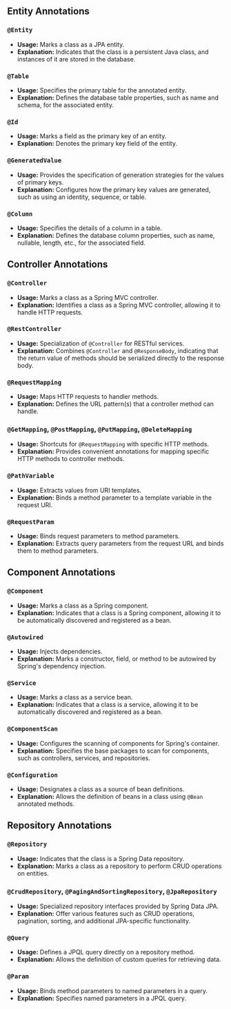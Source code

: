 ## Entity Annotations

### `@Entity`
- **Usage:** Marks a class as a JPA entity.
- **Explanation:** Indicates that the class is a persistent Java class, and instances of it are stored in the database.

### `@Table`
- **Usage:** Specifies the primary table for the annotated entity.
- **Explanation:** Defines the database table properties, such as name and schema, for the associated entity.

### `@Id`
- **Usage:** Marks a field as the primary key of an entity.
- **Explanation:** Denotes the primary key field of the entity.

### `@GeneratedValue`
- **Usage:** Provides the specification of generation strategies for the values of primary keys.
- **Explanation:** Configures how the primary key values are generated, such as using an identity, sequence, or table.

### `@Column`
- **Usage:** Specifies the details of a column in a table.
- **Explanation:** Defines the database column properties, such as name, nullable, length, etc., for the associated field.

## Controller Annotations

### `@Controller`
- **Usage:** Marks a class as a Spring MVC controller.
- **Explanation:** Identifies a class as a Spring MVC controller, allowing it to handle HTTP requests.

### `@RestController`
- **Usage:** Specialization of `@Controller` for RESTful services.
- **Explanation:** Combines `@Controller` and `@ResponseBody`, indicating that the return value of methods should be serialized directly to the response body.

### `@RequestMapping`
- **Usage:** Maps HTTP requests to handler methods.
- **Explanation:** Defines the URL pattern(s) that a controller method can handle.

### `@GetMapping`, `@PostMapping`, `@PutMapping`, `@DeleteMapping`
- **Usage:** Shortcuts for `@RequestMapping` with specific HTTP methods.
- **Explanation:** Provides convenient annotations for mapping specific HTTP methods to controller methods.

### `@PathVariable`
- **Usage:** Extracts values from URI templates.
- **Explanation:** Binds a method parameter to a template variable in the request URI.

### `@RequestParam`
- **Usage:** Binds request parameters to method parameters.
- **Explanation:** Extracts query parameters from the request URL and binds them to method parameters.

## Component Annotations

### `@Component`
- **Usage:** Marks a class as a Spring component.
- **Explanation:** Indicates that a class is a Spring component, allowing it to be automatically discovered and registered as a bean.

### `@Autowired`
- **Usage:** Injects dependencies.
- **Explanation:** Marks a constructor, field, or method to be autowired by Spring's dependency injection.

### `@Service`
- **Usage:** Marks a class as a service bean.
- **Explanation:** Indicates that a class is a service, allowing it to be automatically discovered and registered as a bean.

### `@ComponentScan`
- **Usage:** Configures the scanning of components for Spring's container.
- **Explanation:** Specifies the base packages to scan for components, such as controllers, services, and repositories.

### `@Configuration`
- **Usage:** Designates a class as a source of bean definitions.
- **Explanation:** Allows the definition of beans in a class using `@Bean` annotated methods.

## Repository Annotations

### `@Repository`
- **Usage:** Indicates that the class is a Spring Data repository.
- **Explanation:** Marks a class as a repository to perform CRUD operations on entities.

### `@CrudRepository`, `@PagingAndSortingRepository`, `@JpaRepository`
- **Usage:** Specialized repository interfaces provided by Spring Data JPA.
- **Explanation:** Offer various features such as CRUD operations, pagination, sorting, and additional JPA-specific functionality.

### `@Query`
- **Usage:** Defines a JPQL query directly on a repository method.
- **Explanation:** Allows the definition of custom queries for retrieving data.

### `@Param`
- **Usage:** Binds method parameters to named parameters in a query.
- **Explanation:** Specifies named parameters in a JPQL query.
